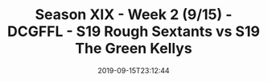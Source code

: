 ---
title: Season XIX - Week 2 (9/15) - DCGFFL - S19 Rough Sextants vs S19 The Green Kellys
teams-score:
- team: _teams/navy-2.md
  score: 32
- team: _teams/kelly.md
  score: 13
mvp: Nick,Nick
game-ball: Michael,Jens
sportsperson: Tom,Andrew
season: 19
week: 2
date: '2019-09-15T23:12:44'
pageid: season-xix-week-2-9-15-7035-vs-7032
---